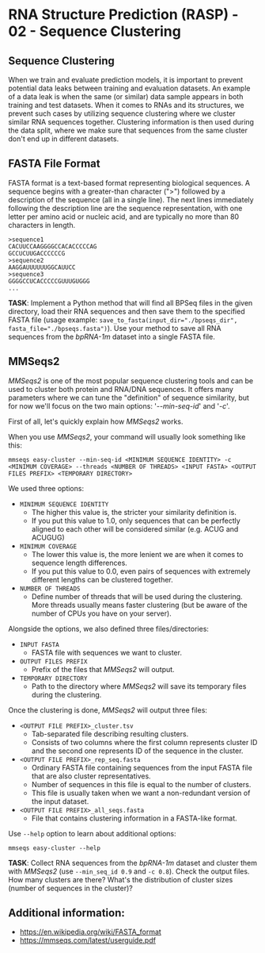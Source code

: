 # RNA Structure Prediction (RASP) - 02 - Sequence Clustering
## Sequence Clustering
When we train and evaluate prediction models, it is important to prevent potential data leaks between training and evaluation datasets.
An example of a data leak is when the same (or similar) data sample appears in both training and test datasets.
When it comes to RNAs and its structures, we prevent such cases by utilizing sequence clustering where we cluster similar RNA sequences together.
Clustering information is then used during the data split, where we make sure that sequences from the same cluster don't end up in different datasets.

## FASTA File Format
FASTA format is a text-based format representing biological sequences.
A sequence begins with a greater-than character (">") followed by a description of the sequence (all in a single line). The next lines immediately following the description line are the sequence representation, with one letter per amino acid or nucleic acid, and are typically no more than 80 characters in length.

```
>sequence1
CACUUCCAAGGGGCCACACCCCCAG
GCCUCUUGACCCCCCG
>sequence2
AAGGAUUUUUUGGCAUUCC
>sequence3
GGGGCCUCACCCCCGUUUGUGGG
...
```

**TASK**: Implement a Python method that will find all BPSeq files in the given directory, load their RNA sequences and then save them to the specified FASTA file (usage example: `save_to_fasta(input_dir="./bpseqs_dir", fasta_file="./bpseqs.fasta")`). Use your method to save all RNA sequences from the _bpRNA-1m_ dataset into a single FASTA file.

## MMSeqs2
_MMSeqs2_ is one of the most popular sequence clustering tools and can be used to cluster both protein and RNA/DNA sequences.
It offers many parameters where we can tune the "definition" of sequence similarity, but for now we'll focus on the two main options: '_--min-seq-id_' and '_-c_'.

First of all, let's quickly explain how _MMSeqs2_ works. 

When you use _MMSeqs2_, your command will usually look something like this:
```
mmseqs easy-cluster --min-seq-id <MINIMUM SEQUENCE IDENTITY> -c <MINIMUM COVERAGE> --threads <NUMBER OF THREADS> <INPUT FASTA> <OUTPUT FILES PREFIX> <TEMPORARY DIRECTORY>
```

We used three options:
- `MINIMUM SEQUENCE IDENTITY`
  - The higher this value is, the stricter your similarity definition is.
  - If you put this value to 1.0, only sequences that can be perfectly aligned to each other will be considered similar (e.g. ACUG and ACUGUG) 
- `MINIMUM COVERAGE`
  - The lower this value is, the more lenient we are when it comes to sequence length differences.
  - If you put this value to 0.0, even pairs of sequences with extremely different lengths can be clustered together.
- `NUMBER OF THREADS`
  - Define number of threads that will be used during the clustering. More threads usually means faster clustering (but be aware of the number of CPUs you have on your server).

Alongside the options, we also defined three files/directories:
- `INPUT FASTA`
  - FASTA file with sequences we want to cluster.
- `OUTPUT FILES PREFIX`
  - Prefix of the files that _MMSeqs2_ will output.
- `TEMPORARY DIRECTORY`
  - Path to the directory where _MMSeqs2_ will save its temporary files during the clustering.

Once the clustering is done, _MMSeqs2_ will output three files:
- `<OUTPUT FILE PREFIX>_cluster.tsv`
  - Tab-separated file describing resulting clusters.
  - Consists of two columns where the first column represents cluster ID and the second one represents ID of the sequence in the cluster.
- `<OUTPUT FILE PREFIX>_rep_seq.fasta`
  - Ordinary FASTA file containing sequences from the input FASTA file that are also cluster representatives.
  - Number of sequences in this file is equal to the number of clusters.
  - This file is usually taken when we want a non-redundant version of the input dataset.
- `<OUTPUT FILE PREFIX>_all_seqs.fasta`
  - File that contains clustering information in a FASTA-like format.

Use `--help` option to learn about additional options:
```
mmseqs easy-cluster --help
```

**TASK**: Collect RNA sequences from the _bpRNA-1m_ dataset and cluster them with _MMSeqs2_ (use `--min_seq_id 0.9` and `-c 0.8`). Check the output files. How many clusters are there? What's the distribution of cluster sizes (number of sequences in the cluster)?

## Additional information:
- https://en.wikipedia.org/wiki/FASTA_format
- https://mmseqs.com/latest/userguide.pdf
